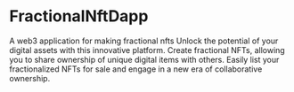 # FractionalNftDapp
A web3 application for making fractional nfts
Unlock the potential of your digital assets with
this innovative platform. Create fractional NFTs,
allowing you to share ownership of unique
digital items with others. Easily list your
fractionalized NFTs for sale and engage in a new
era of collaborative ownership. 